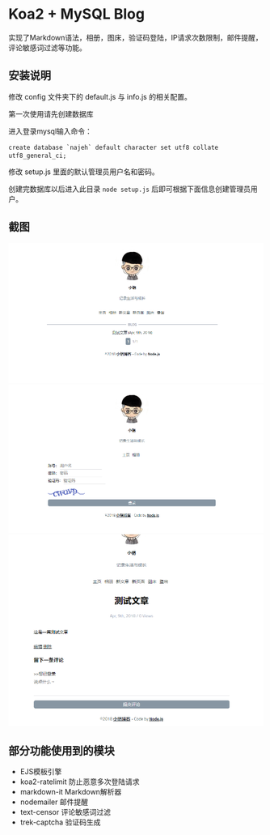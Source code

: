 # Koa2 + MySQL Blog

实现了Markdown语法，相册，图床，验证码登陆，IP请求次数限制，邮件提醒，评论敏感词过滤等功能。

## 安装说明

修改 config 文件夹下的 default.js 与 info.js 的相关配置。

第一次使用请先创建数据库

进入登录mysql输入命令：

```
create database `najeh` default character set utf8 collate utf8_general_ci;
```

修改 setup.js 里面的默认管理员用户名和密码。

创建完数据库以后进入此目录 `node setup.js` 后即可根据下面信息创建管理员用户。

## 截图

![](https://github.com/imNajeh/Koa2-Blog/blob/master/public/images/home.PNG)
![](https://github.com/imNajeh/Koa2-Blog/blob/master/public/images/login.PNG)
![](https://github.com/imNajeh/Koa2-Blog/blob/master/public/images/article.PNG)

## 部分功能使用到的模块

* EJS模板引擎
* koa2-ratelimit 防止恶意多次登陆请求
* markdown-it Markdown解析器
* nodemailer 邮件提醒
* text-censor 评论敏感词过滤
* trek-captcha 验证码生成